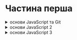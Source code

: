# Частина перша

<details><summary>основи JavaScript та Git</summary>

## День 1:

- [JavaScript Variables](https://uk.javascript.info/variables)
- [JavaScript Types](https://uk.javascript.info/types)

## День 2:

Прочитайте теорію та виконайте завдання у кінці статей:

- [Type Conversions](https://uk.javascript.info/type-conversions)
- [Operators](https://uk.javascript.info/operators)

Напишіть кілька інструкцій із різних типів, наприклад, рядки, рядок з числом, число з булевим значенням і так далі.

<details><summary>Інструкції</summary>

Саме час перейти до чогось, що більше одного рядка і познайомитися з інструкціями в коді, розібратися зі структурою, виконати перший код.

Інструкції - це команди в коді, які виконують зумовлені дії і в цьому сенсі мова програмування не сильно відрізняється від людської мови - містить правила та структуру.

Інструкція `console.log('привіт!')` виводить повідомлення з текстом "привіт!".

Тут `console.log()` - це вбудована (заздалегідь визначена) функція.
А 'привіт!' - аргумент цієї функції.

Про функції ми поговоримо через тиждень, а поки що можна сприймати будь-які окремі шматки коду саме як інструкції для машини - команди, зрозумілі і програмісту та комп'ютеру
(ми спеціально спрощуємо ці поняття у перший тиждень)

</details>

## День 3:

### Основи Git - День 1

[Посилання на матеріали](https://oil-slug-2e1.notion.site/9aa41a3ea22e4f7889446edf7e218ba3)

## День 4:

### Основи Git - День 2

[Посилання на матеріали](https://oil-slug-2e1.notion.site/2e00ce915a864059b947ac81186274c3)

## День 5:

- [JavaScript Comparison](https://uk.javascript.info/comparison)

## День 6:

- [JavaScript If/Else](https://uk.javascript.info/ifelse)
- [JavaScript Logical Operators](https://uk.javascript.info/logical-operators)

## День 7:

- [JavaScript Function Basics](https://uk.javascript.info/function-basics)

## День 8:

- [JavaScript While/For Loops](https://uk.javascript.info/while-for)

## День 9:

- [JavaScript Object Basics](https://uk.javascript.info/object)

## День 10:

- [JavaScript Object Copy](https://uk.javascript.info/object-copy)

## День 11:

Практика ToDo (Телеграм прикріплені)

</details>

<details><summary>основи JavaScript 2</summary>

## День 12:

- [arrow-functions-basics](https://uk.javascript.info/arrow-functions-basics)
- [object-methods this](https://uk.javascript.info/object-methods)

Ваше завдання:
перепишіть хоча б 3 функції у минулих програмах на стрілочні
Проаналізувати плюси та мінуси такого підходу

## День 13 Числа:

Перший день:

- [number](https://uk.javascript.info/number)

Другий день

- [bigint](https://learn.javascript.ru/bigint)

## День 14 Рядки:

Перший день:

- [string](https://learn.javascript.ru/string)

Другий день:

- [bigint](https://learn.javascript.ru/bigint)

**задача:**

- Напишіть функцію, яка перетворює отриманий рядок на "вертикальний вигляд" і виводить її в консоль. Щоб вийшло ось так:

```jsx
showVerticalMessage("strada");
// S
// t
// r
// a
// d
// a
```

- Якщо рядок починається з літери `s` - потрібно вивести цей рядок з першою великою літерою
- Якщо рядок більше 7 символів – вивести лише перші 7 символів

## День 15 Масиви:

- [стаття](https://oil-slug-2e1.notion.site/0fbeaa655f1940bab3ca582774f11bf1)

## День 16 Методы масивов:

- [стаття](https://oil-slug-2e1.notion.site/d19851a283d2495897db5bee5044de6b?pvs=4)

## День 17 TODO на массивах:

- [TODO на массивах](https://oil-slug-2e1.notion.site/TODO-2f179591a47f4ee6ba34073ab431fd63?pvs=4)

## День 18 звіт:

Відкрийте нотатки та запишіть максимально докладно все, що думаєте через пройдений час:

- Встигаєте за основним темпом?
- самі все вирішуєте чи вам підказують?
- наскільки все, що відбувається тут, збігається з вашими очікуваннями?
- готові ось так само ще пів року?
- все ще хочете стати програмістом?)

А ще, запишіть, чому ви навчилися (стосується тих, хто прийшов без досвіду)
Просто подивіться скільки всього помістилося за чей час. Попереду ще 5 таких відрізків.

Якщо Роадмап здається вам надто складним, надто швидким або просто надто – напишіть про це в чат.

</details>

<details><summary>основи JavaScript 3</summary>

## День 19 Замикання:

- [Замикання 1](https://uk.javascript.info/closure)
- [Замикання 2](https://developer.mozilla.org/ru/docs/Web/JavaScript/Closures)

### Ваше завдання:

- Створіть функцію, яка створює незалежні лічильники Counter.
- При виклику лічильник збільшує внутрішнє значення на 1 та повертає рахунок.

```jsx
function createCounter() {
  // Допишіть
  // код
}

let counterA = createCounter();
let counterB = createCounter();

console.log(counterA()); // 1
console.log(counterA()); // 2
console.log(counterA()); // 3

console.log(counterB()); // 1
```

Це складне для вас завдання, такі дають джунам на співбесідах, а ви в цій справі всього місяць, не переживайте, якщо буде занадто складно. Через пів години можна подивитися в підказки, але вже зараз у вас є всі знання, щоб зробити це самостійно

<details><summary>Підказка 1 (з чого почати)</summary>

     Функція `createCounter` має змінну `count` і повертає іншу функцію, яка посилається на `count`. Таким чином, ми отримуємо лічильники, які є незалежними один від одного.

</details>
<details><summary>Підказка 2 (прямо у коді)</summary>

```jsx
function createCounter() {
	let count = 0;

    return function() {
    			...
    }

}

let counterA = createCounter();
let counterB = createCounter();

console.log(counterA()); // 1
console.log(counterA()); // 2

console.log(counterB()); // 1
console.log(counterB()); // 2
```

</details>

## День 20 Таймери та Інтервали:

- [Таймери та Інтервали](https://uk.javascript.info/settimeout-setinterval)

## День 21 Браузер та DOM:

Сьогодні починаємо підкорювати браузер і знайомиться з таким поняттям як DOM (якщо ви вже верстали – вам це знайомо)
JS має величезну кількість можливостей для роботи з DOM - сама мова спочатку і була створена саме для цього. Потім, мова змінювався, з'являлися бібліотеки та фреймворки, змінювалися підходи роботи з DOM і зараз може скластися таке враження що працювати з html з js (говорячи зовсім спрощено) можна і потрібно тільки за допомогою таких бібліотек як React. Ця думка нав'язується з усіх боків. І в ній є частка правди.
Але перед тим, як сісти на мопед, краще навчитися крутити педалі і тримати рівновагу на велосипеді
Ця тема виявиться набагато важливішою, ніж будь-яка бібліотека чи фреймворк. Тому що це є основою. Зрозумівши цю основу, ви зможете не вивчати бібліотеки для роботи з UI, а просто брати їх та користуватися.
Переконатись у цьому можна буде вже скоро, приблизно через 3 місяці 🙃

Ваше завдання – ознайомитися з двома темами:

- [Браузерне оточення](https://uk.javascript.info/browser-environment)
- [DOM-дерево](https://uk.javascript.info/dom-nodes)

DOM-дерево
Нам важливо зрозуміти саму суть, а отже, перечитувати всі специфікації не варто.

## День 22 Навігація та пошук елементів:

- [Навігація по DOM](https://uk.javascript.info/dom-navigation)
- [Пошук: getElement*, querySelector*](https://uk.javascript.info/searching-elements-dom)

## День 23 Події:

- https://uk.javascript.info/introduction-browser-events
- https://uk.javascript.info/bubbling-and-capturing
- https://uk.javascript.info/event-delegation

Висновок
Події браузера відіграють важливу роль у взаємодії веб-сторінок з користувачами. Обробники подій дозволяють реагувати на події, що відбуваються на сторінці, а об'єкти подій надають інформацію
Це основні концепції роботи з подіями браузера JavaScript. Є ще безліч інших подій, властивостей та методів, які можна вивчити за необхідності

Ваше завдання

- На сторінці є дві кнопки “Старт/Пауза” та “Стоп”.
- При натисканні на кнопку “Старт/Пауза” необхідно запускати “секундомір” і виводити кожну секунду в консоль минулий час (у секундах).
- Також необхідно передбачити можливість паузи/відновлення при натисканні на кнопку “Старт/Пауза” ще раз.
- Натискання кнопки “Стоп” обнулює та повністю зупиняє секундомір.

Для вирішення цього завдання вам знадобиться використовувати функції setInterval та clearInterval - їх ви вже знаєте

## День 24 Калькулятор (інтерфейс):

Зробимо інтерфейс для калькулятора. Не найкрасивіший, не найзручніший, але простий у розробці. Пізніше, в іншому потоці ми зробимо повноцінний калькулятор і так, деякі з вас готові зробити його вже сьогодні, але нашим головним завданням буде зовсім не верстка, а робота з DOM.
У цьому завдання досить розмістити елементи як показано на макеті, ніякої логіки додавати поки що не потрібно.
Будемо використовувати нативні html теги, такі як: input, select, button.

А ось і Макет - https://www.figma.com/file/7RP3WSmU8SNlm31ote2TzO/Calc?node-id=0%3A1

### Одна подія

Відразу після того, як вся розмітка буде готова - додайте всього одну подію EventListener для кнопки "=". Поки що без всякої логіки, тільки подія, яка реагує на клік по “=”. Можна виводити будь-яке повідомлення в консоль, щоб перевірити роботу цієї події

</details>
